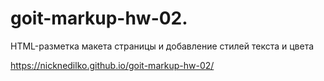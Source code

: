 # goit-markup-hw-02.
HTML-разметка макета страницы и добавление стилей текста и цвета

https://nicknedilko.github.io/goit-markup-hw-02/
